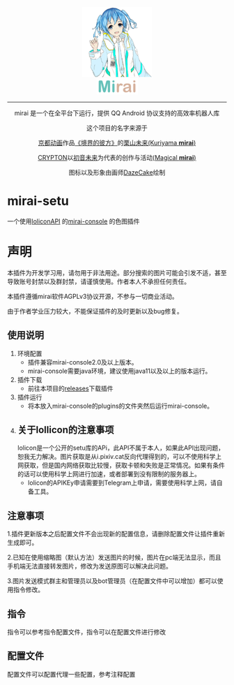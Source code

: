 <div align="center">
   <img width="160" src="doc/mirai.png" alt="logo"></br>

   <img width="95" src="doc/mirai.svg" alt="title">

----

mirai 是一个在全平台下运行，提供 QQ Android 协议支持的高效率机器人库

这个项目的名字来源于
<p><a href = "http://www.kyotoanimation.co.jp/">京都动画</a>作品<a href = "https://zh.moegirl.org.cn/zh-hans/%E5%A2%83%E7%95%8C%E7%9A%84%E5%BD%BC%E6%96%B9">《境界的彼方》</a>的<a href = "https://zh.moegirl.org.cn/zh-hans/%E6%A0%97%E5%B1%B1%E6%9C%AA%E6%9D%A5">栗山未来(Kuriyama <b>mirai</b>)</a></p>
<p><a href = "https://www.crypton.co.jp/">CRYPTON</a>以<a href = "https://www.crypton.co.jp/miku_eng">初音未来</a>为代表的创作与活动<a href = "https://magicalmirai.com/2019/index_en.html">(Magical <b>mirai</b>)</a></p>
图标以及形象由画师<a href = "https://github.com/DazeCake">DazeCake</a>绘制
</div>

# mirai-setu

一个使用[loliconAPI](https://api.lolicon.app/#/setu) 的[mirai-console](https://github.com/mamoe/mirai-console) 的色图插件

# 声明
本插件为开发学习用，请勿用于非法用途。部分搜索的图片可能会引发不适，甚至导致账号封禁以及群封禁，请谨慎使用。作者本人不承担任何责任。

本插件遵循mirai软件AGPLv3协议开源，不参与一切商业活动。

由于作者学业压力较大，不能保证插件的及时更新以及bug修复。

## 使用说明
1. 环境配置
   - 插件兼容mirai-console2.0及以上版本。
   - mirai-console需要java环境，建议使用java11以及以上的版本运行。
2. 插件下载
   - 前往本项目的[releases](https://github.com/meaningtree/mirai-setu/releases)下载插件
3. 插件运行
   - 将本放入mirai-console的plugins的文件夹然后运行mirai-console。
4. 关于lollicon的注意事项
   -
   lolicon是一个公开的setu库的APi，此API不属于本人，如果此API出现问题，恕我无力解决。图片获取是从i.pixiv.cat反向代理得到的，可以不使用科学上网获取，但是国内网络获取比较慢，获取卡顿和失败是正常情况。如果有条件的话可以使用科学上网进行加速，或者部署到没有限制的服务器上。
   - lolicon的APIKEy申请需要到Telegram上申请，需要使用科学上网，请自备工具。

## 注意事项

1.插件更新版本之后配置文件不会出现新的配置信息，请删除配置文件让插件重新生成即可。

2.已知在使用缩略图（默认方法）发送图片的时候，图片在pc端无法显示，而且手机端无法直接转发图片，修改为发送原图可以解决此问题。

3.图片发送模式群主和管理员以及bot管理员（在配置文件中可以增加）都可以使用指令修改。

## 指令

指令可以参考指令配置文件，指令可以在配置文件进行修改

## 配置文件

配置文件可以配置代理一些配置，参考注释配置

